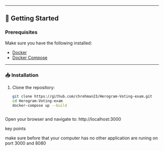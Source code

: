 
---

## 🚀 Getting Started

### Prerequisites

Make sure you have the following installed:

- [Docker](https://www.docker.com/)
- [Docker Compose](https://docs.docker.com/compose/)

---

### 📥 Installation

1. Clone the repository:

   ```bash
   git clone https://github.com/chrehman23/Herogram-Voting-exam.git
   cd Herogram-Voting-exam
   docker-compose up --build
 
Open your browser and navigate to: http://localhost:3000


key points 

make sure before that your computer has no other application are runing on port 3000 and 8080

